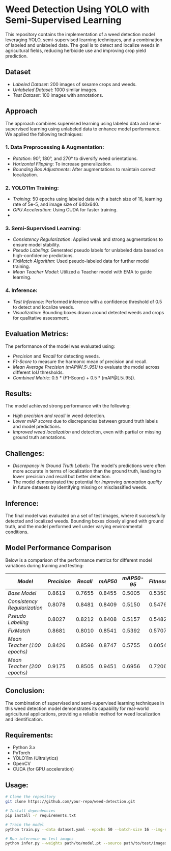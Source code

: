 # Weed Detection Using YOLO with Semi-Supervised Learning

This repository contains the implementation of a weed detection model leveraging YOLO, semi-supervised learning techniques, and a combination of labeled and unlabeled data. The goal is to detect and localize weeds in agricultural fields, reducing herbicide use and improving crop yield prediction.

## Dataset
- *Labeled Dataset*: 200 images of sesame crops and weeds.
- *Unlabeled Dataset*: 1000 similar images.
- *Test Dataset*: 100 images with annotations.

## Approach
The approach combines supervised learning using labeled data and semi-supervised learning using unlabeled data to enhance model performance. We applied the following techniques:

### 1. Data Preprocessing & Augmentation:
- *Rotation*: 90°, 180°, and 270° to diversify weed orientations.
- *Horizontal Flipping*: To increase generalization.
- *Bounding Box Adjustments*: After augmentations to maintain correct localization.

### 2. YOLO11m Training:
- *Training*: 50 epochs using labeled data with a batch size of 16, learning rate of 5e-5, and image size of 640x640.
- *GPU Acceleration*: Using CUDA for faster training.
- 
### 3. Semi-Supervised Learning:
- *Consistency Regularization*: Applied weak and strong augmentations to ensure model stability.
- *Pseudo Labeling*: Generated pseudo labels for unlabeled data based on high-confidence predictions.
- *FixMatch Algorithm*: Used pseudo-labeled data for further model training.
- *Mean Teacher Model*: Utilized a Teacher model with EMA to guide learning.

### 4. Inference:
- *Test Inference*: Performed inference with a confidence threshold of 0.5 to detect and localize weeds.
- *Visualization*: Bounding boxes drawn around detected weeds and crops for qualitative assessment.

## Evaluation Metrics:
The performance of the model was evaluated using:
- *Precision* and *Recall* for detecting weeds.
- *F1-Score* to measure the harmonic mean of precision and recall.
- *Mean Average Precision (mAP@[.5:.95])* to evaluate the model across different IoU thresholds.
- *Combined Metric*: 0.5 * (F1-Score) + 0.5 * (mAP@[.5:.95]).

## Results:
The model achieved strong performance with the following:
- *High precision and recall* in weed detection.
- *Lower mAP scores* due to discrepancies between ground truth labels and model predictions.
- *Improved weed localization* and detection, even with partial or missing ground truth annotations.

## Challenges:
- *Discrepancy in Ground Truth Labels*: The model's predictions were often more accurate in terms of localization than the ground truth, leading to lower precision and recall but better detection.
- The model demonstrated the potential for *improving annotation quality* in future datasets by identifying missing or misclassified weeds.

## Inference:
The final model was evaluated on a set of test images, where it successfully detected and localized weeds. Bounding boxes closely aligned with ground truth, and the model performed well under varying environmental conditions.

## Model Performance Comparison

Below is a comparison of the performance metrics for different model variations during training and testing:

| *Model*                       | *Precision* | *Recall* | *mAP50* | *mAP50-95* | *Fitness* | *F1 Score* | *Combined Metric* |
|----------------------------------|---------------|------------|-----------|--------------|-------------|--------------|---------------------|
| *Base Model*                   | 0.8619        | 0.7655     | 0.8455    | 0.5005       | 0.5350      | 0.8108       | 0.6557              |
| *Consistency Regularization*   | 0.8078        | 0.8481     | 0.8409    | 0.5150       | 0.5476      | 0.8275       | 0.6712              |
| *Pseudo Labeling*              | 0.8027        | 0.8212     | 0.8408    | 0.5157       | 0.5482      | 0.8118       | 0.6637              |
| *FixMatch*                     | 0.8681        | 0.8010     | 0.8541    | 0.5392       | 0.5707      | 0.8332       | 0.6862              |
| *Mean Teacher (100 epochs)*    | 0.8426        | 0.8596     | 0.8747    | 0.5755       | 0.6054      | 0.8510       | 0.7133              |
| *Mean Teacher (200 epochs)*    | 0.9175        | 0.8505     | 0.9451    | 0.6956       | 0.7206      | 0.8827       | 0.7892              |

## Conclusion:
The combination of supervised and semi-supervised learning techniques in this weed detection model demonstrates its capability for real-world agricultural applications, providing a reliable method for weed localization and identification.

## Requirements:
- Python 3.x
- PyTorch
- YOLO11m (Ultralytics)
- OpenCV
- CUDA (for GPU acceleration)

## Usage:
```bash
# Clone the repository
git clone https://github.com/your-repo/weed-detection.git

# Install dependencies
pip install -r requirements.txt

# Train the model
python train.py --data dataset.yaml --epochs 50 --batch-size 16 --img-size 640

# Run inference on test images
python infer.py --weights path/to/model.pt --source path/to/test/images

